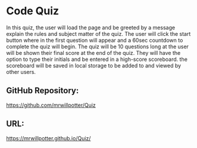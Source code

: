 # Code Quiz

In this quiz, the user will load the page and be greeted by a message explain the rules and subject matter of the quiz. 
The user will click the start button where in the first question will appear and a 60sec countdown to complete the quiz will begin.
The quiz will be 10 questions long at the user will be shown their final score at the end of the quiz. They will have the option to type their initials and be entered in a high-score scoreboard. the scoreboard will be saved in local storage to be added to and viewed by other users.

## GitHub Repository:
https://github.com/mrwillpotter/Quiz
## URL:
https://mrwillpotter.github.io/Quiz/
